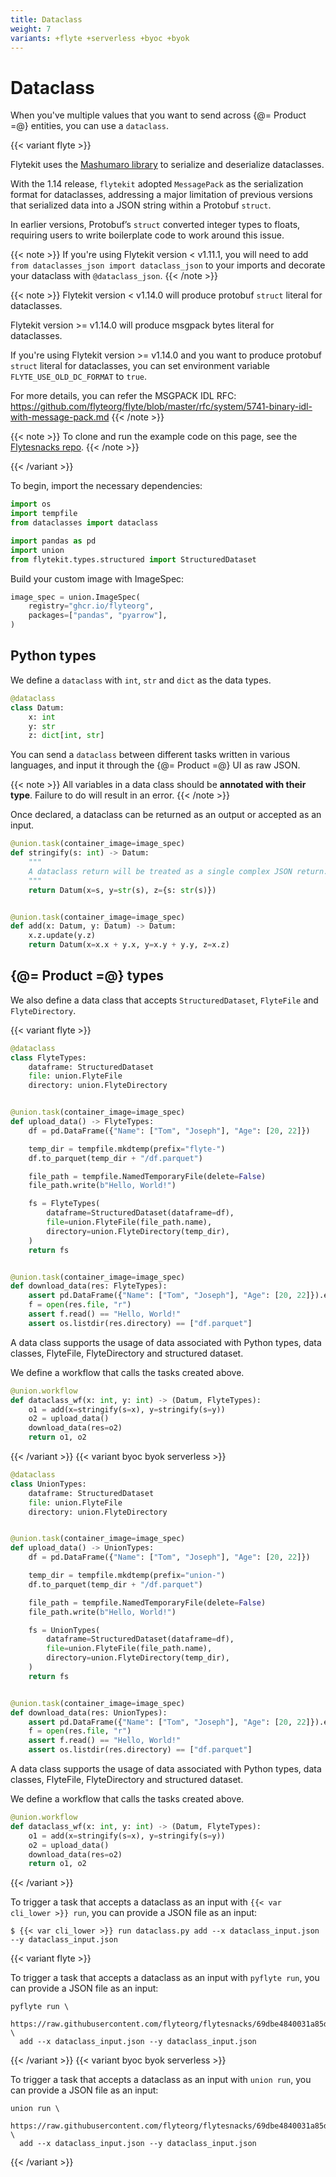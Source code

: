 ```yaml
---
title: Dataclass
weight: 7
variants: +flyte +serverless +byoc +byok
---
```


# Dataclass

When you've multiple values that you want to send across {@= Product =@} entities, you can use a `dataclass`.

{{< variant flyte >}}

Flytekit uses the [Mashumaro library](https://github.com/Fatal1ty/mashumaro)
to serialize and deserialize dataclasses.

With the 1.14 release, `flytekit` adopted `MessagePack` as the serialization format for dataclasses, addressing a major limitation of previous versions that serialized data into a JSON string within a Protobuf `struct`.

In earlier versions, Protobuf’s `struct` converted integer types to floats, requiring users to write boilerplate code to work around this issue.

{{< note >}}
If you're using Flytekit version < v1.11.1, you will need to add `from dataclasses_json import dataclass_json` to your imports and decorate your dataclass with `@dataclass_json`.
{{< /note >}}

{{< note >}}
Flytekit version < v1.14.0 will produce protobuf `struct` literal for dataclasses.

Flytekit version >= v1.14.0 will produce msgpack bytes literal for dataclasses.

If you're using Flytekit version >= v1.14.0 and you want to produce protobuf `struct` literal for dataclasses, you can
set environment variable  `FLYTE_USE_OLD_DC_FORMAT` to `true`.

For more details, you can refer the MSGPACK IDL RFC: https://github.com/flyteorg/flyte/blob/master/rfc/system/5741-binary-idl-with-message-pack.md
{{< /note >}}

{{< note >}}
To clone and run the example code on this page, see the [Flytesnacks repo](https://github.com/flyteorg/flytesnacks/tree/master/examples/data_types_and_io/).
{{< /note >}}

{{< /variant >}}

To begin, import the necessary dependencies:

```python
import os
import tempfile
from dataclasses import dataclass

import pandas as pd
import union
from flytekit.types.structured import StructuredDataset
```

Build your custom image with ImageSpec:
```python
image_spec = union.ImageSpec(
    registry="ghcr.io/flyteorg",
    packages=["pandas", "pyarrow"],
)
```

## Python types
We define a `dataclass` with `int`, `str` and `dict` as the data types.

```python
@dataclass
class Datum:
    x: int
    y: str
    z: dict[int, str]
```

You can send a `dataclass` between different tasks written in various languages, and input it through the {@= Product =@} UI as raw JSON.

{{< note >}}
All variables in a data class should be **annotated with their type**. Failure to do will result in an error.
{{< /note >}}

Once declared, a dataclass can be returned as an output or accepted as an input.

```python
@union.task(container_image=image_spec)
def stringify(s: int) -> Datum:
    """
    A dataclass return will be treated as a single complex JSON return.
    """
    return Datum(x=s, y=str(s), z={s: str(s)})


@union.task(container_image=image_spec)
def add(x: Datum, y: Datum) -> Datum:
    x.z.update(y.z)
    return Datum(x=x.x + y.x, y=x.y + y.y, z=x.z)
```

## {@= Product =@} types
We also define a data class that accepts `StructuredDataset`, `FlyteFile` and `FlyteDirectory`.

{{< variant flyte >}}
```python
@dataclass
class FlyteTypes:
    dataframe: StructuredDataset
    file: union.FlyteFile
    directory: union.FlyteDirectory


@union.task(container_image=image_spec)
def upload_data() -> FlyteTypes:
    df = pd.DataFrame({"Name": ["Tom", "Joseph"], "Age": [20, 22]})

    temp_dir = tempfile.mkdtemp(prefix="flyte-")
    df.to_parquet(temp_dir + "/df.parquet")

    file_path = tempfile.NamedTemporaryFile(delete=False)
    file_path.write(b"Hello, World!")

    fs = FlyteTypes(
        dataframe=StructuredDataset(dataframe=df),
        file=union.FlyteFile(file_path.name),
        directory=union.FlyteDirectory(temp_dir),
    )
    return fs


@union.task(container_image=image_spec)
def download_data(res: FlyteTypes):
    assert pd.DataFrame({"Name": ["Tom", "Joseph"], "Age": [20, 22]}).equals(res.dataframe.open(pd.DataFrame).all())
    f = open(res.file, "r")
    assert f.read() == "Hello, World!"
    assert os.listdir(res.directory) == ["df.parquet"]
```

A data class supports the usage of data associated with Python types, data classes,
FlyteFile, FlyteDirectory and structured dataset.

We define a workflow that calls the tasks created above.

```python
@union.workflow
def dataclass_wf(x: int, y: int) -> (Datum, FlyteTypes):
    o1 = add(x=stringify(s=x), y=stringify(s=y))
    o2 = upload_data()
    download_data(res=o2)
    return o1, o2
```

{{< /variant >}}
{{< variant byoc byok serverless >}}

```python
@dataclass
class UnionTypes:
    dataframe: StructuredDataset
    file: union.FlyteFile
    directory: union.FlyteDirectory


@union.task(container_image=image_spec)
def upload_data() -> UnionTypes:
    df = pd.DataFrame({"Name": ["Tom", "Joseph"], "Age": [20, 22]})

    temp_dir = tempfile.mkdtemp(prefix="union-")
    df.to_parquet(temp_dir + "/df.parquet")

    file_path = tempfile.NamedTemporaryFile(delete=False)
    file_path.write(b"Hello, World!")

    fs = UnionTypes(
        dataframe=StructuredDataset(dataframe=df),
        file=union.FlyteFile(file_path.name),
        directory=union.FlyteDirectory(temp_dir),
    )
    return fs


@union.task(container_image=image_spec)
def download_data(res: UnionTypes):
    assert pd.DataFrame({"Name": ["Tom", "Joseph"], "Age": [20, 22]}).equals(res.dataframe.open(pd.DataFrame).all())
    f = open(res.file, "r")
    assert f.read() == "Hello, World!"
    assert os.listdir(res.directory) == ["df.parquet"]
```

A data class supports the usage of data associated with Python types, data classes,
FlyteFile, FlyteDirectory and structured dataset.

We define a workflow that calls the tasks created above.

```python
@union.workflow
def dataclass_wf(x: int, y: int) -> (Datum, FlyteTypes):
    o1 = add(x=stringify(s=x), y=stringify(s=y))
    o2 = upload_data()
    download_data(res=o2)
    return o1, o2
```

{{< /variant >}}

To trigger a task that accepts a dataclass as an input with `{{< var cli_lower >}} run`, you can provide a JSON file as an input:

```shell
$ {{< var cli_lower >}} run dataclass.py add --x dataclass_input.json --y dataclass_input.json
```

{{< variant flyte >}}

To trigger a task that accepts a dataclass as an input with `pyflyte run`, you can provide a JSON file as an input:
```
pyflyte run \
  https://raw.githubusercontent.com/flyteorg/flytesnacks/69dbe4840031a85d79d9ded25f80397c6834752d/examples/data_types_and_io/data_types_and_io/dataclass.py \
  add --x dataclass_input.json --y dataclass_input.json
```

{{< /variant >}}
{{< variant byoc byok serverless >}}

To trigger a task that accepts a dataclass as an input with `union run`, you can provide a JSON file as an input:
```
union run \
  https://raw.githubusercontent.com/flyteorg/flytesnacks/69dbe4840031a85d79d9ded25f80397c6834752d/examples/data_types_and_io/data_types_and_io/dataclass.py \
  add --x dataclass_input.json --y dataclass_input.json
```

{{< /variant >}}

